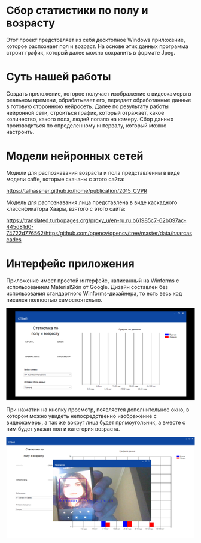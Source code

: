 # Сбор статистики по полу и возрасту
Этот проект предстовляет из себя десктопное Windows приложение, которое распознает пол и возраст. На основе этих данных программа строит график, который далее можно сохранить в формате Jpeg.

# Суть нашей работы
Создать приложение, которое получает изображение c видеокамеры в реальном времени, обрабатывает его, передает обработанные данные в готовую стороннюю нейросеть. Далее по результату работы нейронной сети, строиться график, который отражает, какое количество, какого пола, людей попало на камеру. Сбор данных производиться по определенному интервалу, который можно настроить.

# Модели нейронных сетей
Модели для распознавания возраста и пола представленны в виде модели caffe, которые скачаны с этого сайта:

  https://talhassner.github.io/home/publication/2015_CVPR
  
Модель для распознавания лица представлена в виде каскадного классификатора Хаары, взятого с этого сайта:

  https://translated.turbopages.org/proxy_u/en-ru.ru.b61985c7-62b097ac-445d81d0-74722d776562/https/github.com/opencv/opencv/tree/master/data/haarcascades

# Интерфейс приложения
Приложение имеет простой интерфейс, написанный на Winforms с использованием MaterialSkin от Google. Дизайн составлен без использования стандартного Winforms-дизайнера, то есть весь код писался полностью самостоятельно.

![Иллюстрация к проекту](https://github.com/RomanChaganov/GangBros/blob/master/Resources/mainPicture.png)

При нажатии на кнопку просмотр, появляется дополнительное окно, в котором можно увидеть непосредственно изображение с видеокамеры, а так же вокруг лица будет прямоугольник, а вместе с ним будет указан пол и категория возраста.

![Иллюстрация к проекту](https://github.com/RomanChaganov/GangBros/blob/master/Resources/secondPicture.png)
